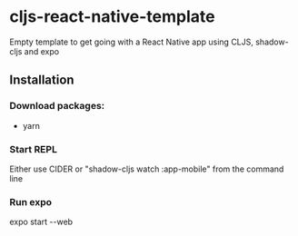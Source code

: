 # cljs-react-native-template
Empty template to get going with a React Native app using CLJS, shadow-cljs and expo

## Installation
### Download packages:
- yarn
### Start REPL
Either use CIDER or "shadow-cljs watch :app-mobile" from the command line
### Run expo
expo start --web
